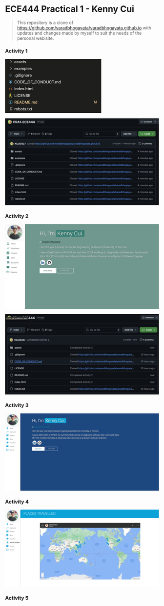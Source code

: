 # ECE444 Practical 1 - Kenny Cui

> This repository is a clone of https://github.com/varadbhogayata/varadbhogayata.github.io with updates and changes made by myself to suit the needs of the personal webisite.

### Activity 1

![](assets/img/activity_1_1.png)

![](assets/img/activity_1_2.png)

### Activity 2

![](assets/img/activity_2_1.png)

![](assets/img/activity_2_2.png)

### Activity 3

![](assets/img/activity_3_1.png)

### Activity 4

![](assets/img/activity_4_1.png)

### Activity 5
